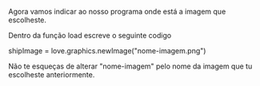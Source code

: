 
Agora vamos indicar ao nosso programa onde está a imagem que escolheste.

Dentro da função load escreve o seguinte codigo

shipImage = love.graphics.newImage("nome-imagem.png")

Não te esqueças de alterar "nome-imagem" pelo nome da imagem que tu escolheste anteriormente.